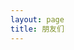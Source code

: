 ```yaml
---
layout: page
title: 朋友们
---
```


<script setup>
import {
  VPTeamPage,
  VPTeamPageTitle,
  VPTeamMembers
} from 'vitepress/theme'
import { h } from 'vue'

import friends, { webIcon } from './friends'

const members = [
    {
    name: '北雁云依',
    links: [
      {
        icon: "github",
        link: "https://github.com/beiyanyunyi"
      },{
      icon: webIcon,
      link: 'https://me.penclub.club/',
    },{
      icon: "twitter",
      link:"https://twitter.com/t12345tt"
    }],
    avatar: 'https://img-cdn.dustella.net/byyy-avtr.png',
    desc: '嘿嘿，这是我家某位',
  },
  ...friends.sort(()=> Math.random() - 0.5 )
]

const noScriptRender = { setup() { 
  return h("noscript",[ h(VPTeamMembers, { members }) ])
  } 
}
</script>

<VPTeamPage>
  <VPTeamPageTitle>
    <template #title>
      朋友们
    </template>
    <template #lead>
      欢迎扩列
    </template>
  </VPTeamPageTitle>

  <ClientOnly>
    <VPTeamMembers
      :members="members"
    />
  </ClientOnly>
</VPTeamPage>
